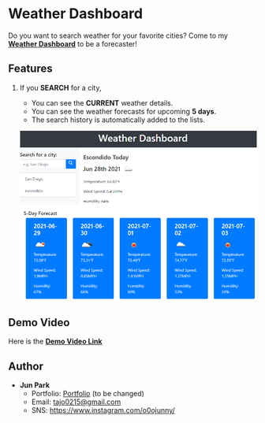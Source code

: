 # Weather Dashboard
Do you want to search weather for your favorite cities?
Come to my [**Weather Dashboard**](https://zzangu0215.github.io/BootCamp-Homework6-Weather_Dashboard/) to be a forecaster!


## Features

1. If you **SEARCH** for a city,
    - You can see the **CURRENT** weather details.
    - You can see the weather forecasts for upcoming **5 days**.
    - The search history is automatically added to the lists.

    ![Image Caption](images/after-search.PNG)


## Demo Video

Here is the [**Demo Video Link**](https://youtu.be/4ceMmFoBMcc)

## Author

- **Jun Park**
    - Portfolio: [Portfolio](https://zzangu0215.github.io/BootCamp-Homework2/) (to be changed)
    - Email: tajo0215@gmail.com
    - SNS: https://www.instagram.com/o0ojunny/